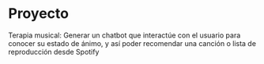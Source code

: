 # Proyecto

Terapia musical:
Generar un chatbot que interactúe con el usuario para conocer su estado de ánimo, y así poder recomendar una canción o lista de reproducción desde Spotify
